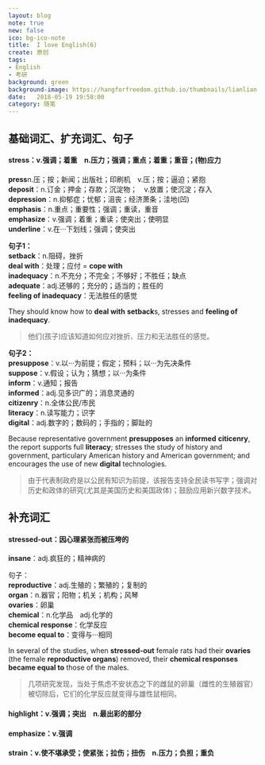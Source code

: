 ```yaml
---
layout: blog
note: true
new: false
ico: bg-ico-note
title:  I love English(6)
create: 原创
tags:
- English
- 考研
background: green
background-image: https://hangforfreedom.github.io/thumbnails/lianlian.jpg
date:   2018-05-19 19:58:00
category: 随笔
---
```


## 基础词汇、扩充词汇、句子

#### **stress**：v.强调；着重　n.压力；强调；重点；着重；重音；(物)应力

**press**n.压；按；新闻；出版社；印刷机　v.压；按；逼迫；紧抱  
**deposit**：n.订金；押金；存款；沉淀物；　v.放置；使沉淀；存入  
**depression**：n.抑郁症；忧郁；沮丧；经济萧条；洼地(凹)  
**emphasis**：n.重点；重要性；强调；重读，重音  
**emphasize**：v.强调；着重；重读；使突出；使明显  
**underline**：v.在···下划线；强调；使突出  

**句子1：**  
**setback**：n.阻碍，挫折  
**deal with**：处理；应付 = **cope with**  
**inadequacy**：n.不充分；不完全；不够好；不胜任；缺点  
**adequate**：adj.还够的；充分的；适当的；胜任的  
**feeling of inadequacy**：无法胜任的感觉  

They should know how to **deal with** **setback**s, stresses and **feeling of inadequacy**.

>他们(孩子)应该知道如何应对挫折、压力和无法胜任的感觉。

**句子2：**  
**presuppose**：v.以···为前提；假定；预料；以···为先决条件  
**suppose**：v.假设；认为；猜想；以···为条件  
**inform**：v.通知；报告  
**informed**：adj.见多识广的；消息灵通的  
**citizenry**：n.全体公民/市民  
**literacy**：n.读写能力；识字  
**digital**：adj.数字的；数码的；手指的；脚趾的

Because representative government **presupposes** an **informed** **citicenry**, the report supports full **literacy**; stresses the study of history and government, particulary American history and American government; and encourages the use of new **digital** technologies.

>由于代表制政府是以公民有知识为前提，该报告支持全民读书写字；强调对历史和政体的研究(尤其是美国历史和美国政体)；鼓励应用新兴数字技术。

## 补充词汇

#### **stressed-out**：因心理紧张而被压垮的

**insane**：adj.疯狂的；精神病的  

句子：  
**reproductive**：adj.生殖的；繁殖的；复制的  
**organ**：n.器官；阳物；机关；机构；风琴  
**ovaries**：卵巢  
**chemical**：n.化学品　adj.化学的  
**chemical response**：化学反应  
**become equal to**：变得与···相同  

In several of the studies, when **stressed-out** female rats had their **ovaries** (the female **reproductive organs**) removed, their **chemical responses** **became equal to** those of the males.

>几项研究发现，当处于焦虑不安状态之下的雌鼠的卵巢（雌性的生殖器官）被切除后，它们的化学反应就变得与雄性鼠相同。

#### **highlight**：v.强调；突出　n.最出彩的部分  

#### **emphasize**：v.强调  

#### **strain**：v.使不堪承受；使紧张；拉伤；扭伤　n.压力；负担；重负

